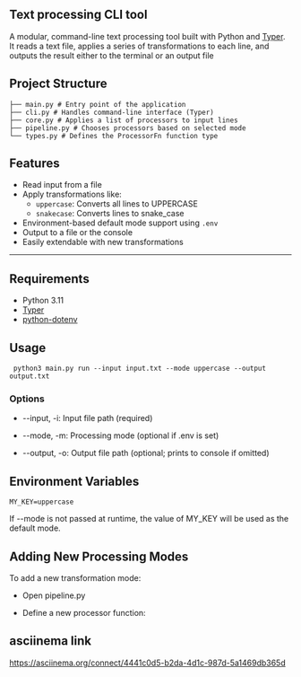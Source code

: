 ## Text processing CLI tool
A modular, command-line text processing tool built with Python and [Typer](https://typer.tiangolo.com/). It reads a text file, applies a series of transformations to each line, and outputs the result either to the terminal or an output file

##  Project Structure

```
├── main.py # Entry point of the application
├── cli.py # Handles command-line interface (Typer)
├── core.py # Applies a list of processors to input lines
├── pipeline.py # Chooses processors based on selected mode
└── types.py # Defines the ProcessorFn function type

```

## Features

- Read input from a file
- Apply transformations like:
  - `uppercase`: Converts all lines to UPPERCASE
  - `snakecase`: Converts lines to snake_case
- Environment-based default mode support using `.env`
- Output to a file or the console
- Easily extendable with new transformations

---

##  Requirements

- Python 3.11
- [Typer](https://pypi.org/project/typer/)
- [python-dotenv](https://pypi.org/project/python-dotenv/)

##  Usage

` python3 main.py run --input input.txt --mode uppercase --output output.txt`

### Options
-  --input, -i: Input file path (required)

- --mode, -m: Processing mode (optional if .env is set)

- --output, -o: Output file path (optional; prints to console if omitted)

## Environment Variables

`MY_KEY=uppercase `

If --mode is not passed at runtime, the value of MY_KEY will be used as the default mode.

##  Adding New Processing Modes

To add a new transformation mode:

- Open pipeline.py

- Define a new processor function:

## asciinema link
https://asciinema.org/connect/4441c0d5-b2da-4d1c-987d-5a1469db365d